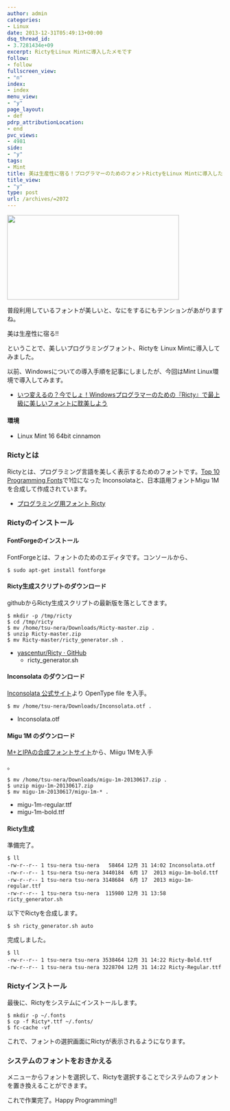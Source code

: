 ```yaml
---
author: admin
categories:
- Linux
date: 2013-12-31T05:49:13+00:00
dsq_thread_id:
- 3.7281434e+09
excerpt: RictyをLinux Mintに導入したメモです
follow:
- follow
fullscreen_view:
- "n"
index:
- index
menu_view:
- "y"
page_layout:
- def
pdrp_attributionLocation:
- end
pvc_views:
- 4981
side:
- "y"
tags:
- Mint
title: 美は生産性に宿る！プログラマーのためのフォントRictyをLinux Mintに導入した
title_view:
- "y"
type: post
url: /archives/=2072
---
```


<!--:ja-->

[<img src="https://lh5.googleusercontent.com/-C8I-hs2ktUU/UY2n8RAGLmI/AAAAAAAAAMs/Zv6AZZwMHxQ/s400/SnapCrab_NoName_2013-5-11_11-6-47_No-00.png" height="197" width="400" />][1]

普段利用しているフォントが美しいと、なにをするにもテンションがあがりますね。

美は生産性に宿る!!

ということで、美しいプログラミングフォント、Rictyを Linux Mintに導入してみました。

以前、Windowsについての導入手順を記事にしましたが、今回はMint Linux環境で導入してみます。

  * [いつ変えるの？今でしょ！Windowsプログラマーのための『Ricty』で最上級に美しいフォントに耽美しよう][2]

#### 環境

  * Linux Mint 16 64bit cinnamon

### Rictyとは

Rictyとは、プログラミング言語を美しく表示するためのフォントです。[Top 10 Programming Fonts][3]で1位になった Inconsolataと、日本語用フォントMigu 1Mを合成して作成されています。

  * [プログラミング用フォント Ricty][4]

### Rictyのインストール

#### FontForgeのインストール

FontForgeとは、フォントのためのエディタです。コンソールから、

    $ sudo apt-get install fontforge
    

#### Ricty生成スクリプトのダウンロード

githubからRicty生成スクリプトの最新版を落としてきます。 

    $ mkdir -p /tmp/ricty
    $ cd /tmp/ricty
    $ mv /home/tsu-nera/Downloads/Ricty-master.zip .
    $ unzip Ricty-master.zip 
    $ mv Ricty-master/ricty_generator.sh .
    

  * [yascentur/Ricty · GitHub][5] 
      * ricty_generator.sh

#### Inconsolata のダウンロード

[Inconsolata 公式サイト][6]より OpenType file を入手。

    $ mv /home/tsu-nera/Downloads/Inconsolata.otf .
    

  * Inconsolata.otf

#### Migu 1M のダウンロード

[M+とIPAの合成フォントサイト][7]から、Miigu 1Mを入手
  
。

    $ mv /home/tsu-nera/Downloads/migu-1m-20130617.zip .
    $ unzip migu-1m-20130617.zip
    $ mv migu-1m-20130617/migu-1m-* .
    

  * migu-1m-regular.ttf
  * migu-1m-bold.ttf

#### Ricty生成

準備完了。

    $ ll
    -rw-r--r-- 1 tsu-nera tsu-nera   58464 12月 31 14:02 Inconsolata.otf
    -rw-r--r-- 1 tsu-nera tsu-nera 3440184  6月 17  2013 migu-1m-bold.ttf
    -rw-r--r-- 1 tsu-nera tsu-nera 3148684  6月 17  2013 migu-1m-regular.ttf
    -rw-r--r-- 1 tsu-nera tsu-nera  115980 12月 31 13:58 ricty_generator.sh
    

以下でRictyを合成します。

    $ sh ricty_generator.sh auto
    

完成しました。

    $ ll
    -rw-r--r-- 1 tsu-nera tsu-nera 3538464 12月 31 14:22 Ricty-Bold.ttf
    -rw-r--r-- 1 tsu-nera tsu-nera 3228704 12月 31 14:22 Ricty-Regular.ttf
    

### Rictyインストール

最後に、Rictyをシステムにインストールします。

    $ mkdir -p ~/.fonts
    $ cp -f Ricty*.ttf ~/.fonts/
    $ fc-cache -vf
    

これで、フォントの選択画面にRictyが表示されるようになります。

### システムのフォントをおきかえる

メニューからフォントを選択して、Rictyを選択することでシステムのフォントを置き換えることができます。

これで作業完了。Happy Programming!!

<!--:-->

 [1]: https://picasaweb.google.com/lh/photo/RM1FQrx1ew3CRmqWVqi2LDyD6hjDXGH6XyE6iLrzolo?feat=embedwebsite
 [2]: https://futurismo.biz/archives/1313
 [3]: http://hivelogic.com/articles/top-10-programming-fonts
 [4]: http://save.sys.t.u-tokyo.ac.jp/~yusa/fonts/ricty.html
 [5]: https://github.com/yascentur/Ricty
 [6]: http://levien.com/type/myfonts/inconsolata.html
 [7]: http://mix-mplus-ipa.sourceforge.jp/